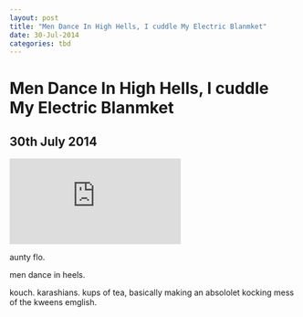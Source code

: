 ```yaml
---
layout: post
title: "Men Dance In High Hells, I cuddle My Electric Blanmket"
date: 30-Jul-2014
categories: tbd
---
```


# Men Dance In High Hells, I cuddle My Electric Blanmket

## 30th July 2014

<iframe src='https://www.youtube.com/embed/kc17H68IKMs' frameborder='0' gesture='media' allow='encrypted-media' allowfullscreen></iframe>

aunty flo.

men dance in heels.

kouch. karashians. kups of tea,   basically making an absololet kocking mess of the kweens emglish.
